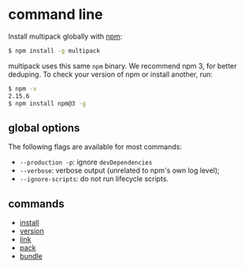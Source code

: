# command line

Install multipack globally with [npm](https://npmjs.org):

```bash
$ npm install -g multipack
```

multipack uses this same `npm` binary. We recommend npm 3, for better deduping. To check your version of npm or install another, run:

```bash
$ npm -v
2.15.6
$ npm install npm@3 -g
```

## global options

The following flags are available for most commands:

- `--production -p`: ignore `devDependencies`
- `--verbose`: verbose output (unrelated to npm's own log level);
- `--ignore-scripts`: do not run lifecycle scripts.

## commands

- [install](./install.md)
- [version](./version.md)
- [link](./link.md)
- [pack](./pack.md)
- [bundle](./bundle.md)
